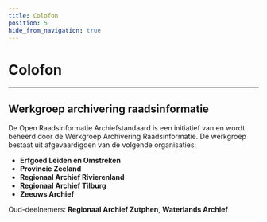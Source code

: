 ```yaml
---
title: Colofon
position: 5
hide_from_navigation: true
---
```


# Colofon

-------------------

## Werkgroep archivering raadsinformatie

De Open Raadsinformatie Archiefstandaard is een initiatief van en wordt beheerd door de Werkgroep Archivering Raadsinformatie. De werkgroep bestaat uit afgevaardigden van de volgende organisaties:


* **Erfgoed Leiden en Omstreken**
* **Provincie Zeeland**
* **Regionaal Archief Rivierenland**
* **Regionaal Archief Tilburg**
* **Zeeuws Archief**

Oud-deelnemers: **Regionaal Archief Zutphen**, **Waterlands Archief**

